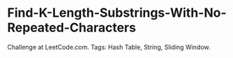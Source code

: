 # Find-K-Length-Substrings-With-No-Repeated-Characters
Challenge at LeetCode.com. Tags: Hash Table, String, Sliding Window.
